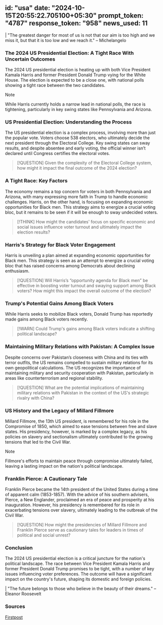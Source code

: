 
id: "usa"
date: "2024-10-15T20:55:22.705100+05:30"
prompt_token: "4787"
response_token: "958"
news_used: 11
------
| "The greatest danger for most of us is not that our aim is too high and we miss it, but that it is too low and we reach it." – Michelangelo

### The 2024 US Presidential Election: A Tight Race With Uncertain Outcomes 

The 2024 US presidential election is heating up with both Vice President Kamala Harris and former President Donald Trump vying for the White House. The election is expected to be a close one, with national polls showing a tight race between the two candidates. 

> [!NOTE]
> While Harris currently holds a narrow lead in national polls, the race is tightening, particularly in key swing states like Pennsylvania and Arizona.

### US Presidential Election: Understanding the Process

The US presidential election is a complex process, involving more than just the popular vote. Voters choose 538 electors, who ultimately decide the next president through the Electoral College. Key swing states can sway results, and despite absentee and early voting, the official winner isn’t declared until Congress certifies the electoral votes.

> [!QUESTION] 
> Given the complexity of the Electoral College system, how might it impact the final outcome of the 2024 election?

###  A Tight Race: Key Factors

The economy remains a top concern for voters in both Pennsylvania and Arizona, with many expressing more faith in Trump to handle economic challenges.  Harris, on the other hand, is focusing on expanding economic opportunities for Black men. This strategy aims to energize a crucial voting bloc, but it remains to be seen if it will be enough to sway undecided voters. 

> [!THINK]
> How might the candidates' focus on specific economic and social issues influence voter turnout and ultimately impact the election results?

### Harris's Strategy for Black Voter Engagement

Harris is unveiling a plan aimed at expanding economic opportunities for Black men. This strategy is seen as an attempt to energize a crucial voting bloc that has raised concerns among Democrats about declining enthusiasm.

> [!QUESTION]
> Will Harris’s “opportunity agenda for Black men” be effective in boosting voter turnout and swaying support among Black voters? How might this impact the overall outcome of the election?

### Trump's Potential Gains Among Black Voters 

While Harris seeks to mobilize Black voters, Donald Trump has reportedly made gains among Black voters recently.

> [!WARN]
> Could Trump's gains among Black voters indicate a shifting political landscape?

### Maintaining Military Relations with Pakistan: A Complex Issue

Despite concerns over Pakistan’s closeness with China and its ties with terror outfits, the US remains compelled to sustain military relations for its own geopolitical calculations. The US recognizes the importance of maintaining military and security cooperation with Pakistan, particularly in areas like counterterrorism and regional stability.

> [!QUESTION] 
> What are the potential implications of maintaining military relations with Pakistan in the context of the US's strategic rivalry with China?

###  US History and the Legacy of Millard Fillmore

Millard Fillmore, the 13th US president, is remembered for his role in the Compromise of 1850, which aimed to ease tensions between free and slave states. His presidency, however, is marked by a complex legacy, as his policies on slavery and sectionalism ultimately contributed to the growing tensions that led to the Civil War.

> [!NOTE]
> Fillmore's efforts to maintain peace through compromise ultimately failed, leaving a lasting impact on the nation's political landscape.

### Franklin Pierce: A Cautionary Tale

Franklin Pierce became the 14th president of the United States during a time of apparent calm (1853-1857). With the advice of his southern advisers, Pierce, a New Englander, proclaimed an era of peace and prosperity at his inauguration. However, his presidency is remembered for its role in exacerbating tensions over slavery, ultimately leading to the outbreak of the Civil War.

> [!QUESTION] 
> How might the presidencies of Millard Fillmore and Franklin Pierce serve as cautionary tales for leaders in times of political and social unrest?


### Conclusion

The 2024 US presidential election is a critical juncture for the nation's political landscape. The race between Vice President Kamala Harris and former President Donald Trump promises to be tight, with a number of key issues influencing voter preferences. The outcome will have a significant impact on the country's future, shaping its domestic and foreign policies.

| "The future belongs to those who believe in the beauty of their dreams." – Eleanor Roosevelt

### Sources

[Firstpost](https://www.firstpost.com/) 


